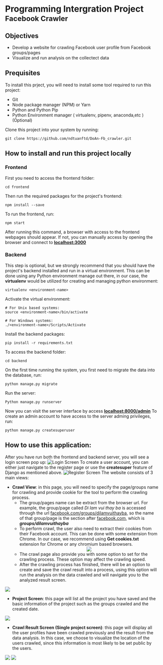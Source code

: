 # **Programming Intergration Project**<br><small>Facebook Crawler</small>


## Objectives
* Develop a website for crawling Facebook user profile from Facebook groups/pages
* Visualize and run analysis on the collectect data 

## Prequisites
To install this prject, you will need to install some tool required to run this project:
* Git
* Node package manager (NPM) or Yarn
* Python and Python Pip
* Python Environment manager ( virtualenv, pipenv, anaconda,etc ) (Optional)

Clone this project into your system by running:
```{bash}
git clone https://github.com/ndtuanftd/DoAn-Fb_crawler.git
```

## How to install and run this project locally

### Frontend
First you need to access the frontend folder:
```{bash}
cd frontend
```
Then run the required packages for the project's frontend:
```
npm install --save
```
To run the frontend, run:
```
npm start
```
After running this command, a browser with access to the frontend webpages should appear. If not, you can manually access by opening the browser and connect to <a href='localhost:3000'><strong>localhost:3000</strong></a>
### Backend
This step is optional, but we strongly recommend that you should have the project's backend installed and run in a virtual environment. This can be done using any Python environment manage out there, in our case, the **virtualenv** would be utilized for creating and managing python environment:
```{bash}
virtualenv <environment-name>
```
Activate the virtual environment:
```
# For Unix based systems:
source <environment-name>/bin/activate

# For Windows systems:
./<environment-name>/Scripts/Activate
```
Install the backend packages:
```
pip install -r requirements.txt
```
To access the backend folder:
```
cd backend
```
On the first time running the system, you first need to migrate the data into the database, run:
```
python manage.py migrate
```
Run the server:
```
Python manage.py runserver
```
Now you can visit the server interface by access <a href='localhost:8000/admin'><strong>localhost:8000/admin</strong></a>
To create an admin account to have access to the server adming privileges, run:
```
python manage.py createsuperuser
```

## How to use this application:
After you have run both the frontend and backend server, you will see a login screen pop up:
![Login Screen](/demo-images/login-sreen.png 'Login Screen')
To create a user account, you can either just navigate to the register page or use the **createsuper** feature of Django as mentioned above.
![Register Screen](/demo-images/register-screen.png)
The website consists of 3 main views:
* **Crawl View**: in this page, you will need to specify the page/groups name for crawling and provide cookie for the tool to perform the crawling process.
    * The group/pages name can be extract from the browser url. For example, the group/page called *Di lam vui thay ba* is accessed through the url <a href='facebook.com/groups/dilamvuithayba'>facebook.com/groups/dilamvuithayba</a>, so the name of that group/page is the section after <a href='facebook.com'>facebook.com</a>, which is ***groups/dilamvuithayba***
    * To perform crawl, the user also need to extract their cookies from their Facebook account. This can be done with some extension from Chrome. In our case, we recommend using **Get cookies.txt** extension for Chrome or any chromium based browsers.<center>![](/demo-images/cookies-token.png)</center>
    * The crawl page also provide you with some option to set for the crawling process. These option may affect the crawling speed.
    * After the crawling process has finished, there will be an option to create and save the crawl result into a process, using this option will run the analysis on the data crawled and will navigate you to the analyzed result screen.

![](/demo-images/crawler%20screen.png)
* **Project Screen**: this page will list all the project you have saved and the basic information of the project such as the groups crawled and the created date.

![](/demo-images/projects-screen.png)
* **Crawl Result Screen (Single project screen)**: this page will display all the user profiles have been crawled previously and the result from the data analysis. In this case, we choose to visualize the location of the users crawled, since this information is most likely to be set public by the users.

![](/demo-images/result-1.png)
![](/demo-images/result-2.png)